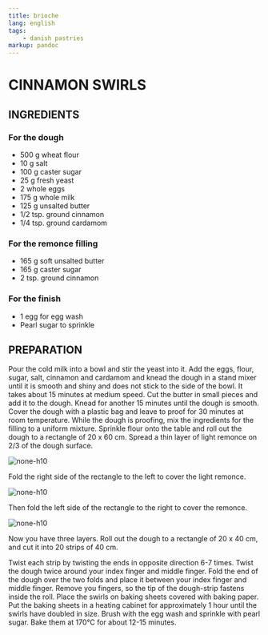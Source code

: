```yaml
---
title: brioche
lang: english
tags: 
    - danish pastries
markup: pandoc
---
```


# CINNAMON SWIRLS

## INGREDIENTS


### For the dough

- 500 g wheat flour
- 10 g salt
- 100 g caster sugar
- 25 g fresh yeast
- 2 whole eggs
- 175 g whole milk
- 125 g unsalted butter
- 1/2 tsp. ground cinnamon
- 1/4 tsp. ground cardamom

### For the remonce filling

- 165 g soft unsalted butter
- 165 g caster sugar
- 2 tsp. ground cinnamon

### For the finish
- 1 egg for egg wash
- Pearl sugar to sprinkle

## PREPARATION

Pour the cold milk into a bowl and stir the yeast into it.
Add the eggs, flour, sugar, salt, cinnamon and cardamom and knead the dough in a stand mixer until it is smooth and shiny and does not stick to the side of the bowl.
It takes about 15 minutes at medium speed.
Cut the butter in small pieces and add it to the dough.
Knead for another 15 minutes until the dough is smooth.
Cover the dough with a plastic bag and leave to proof for 30 minutes at room temperature.
While the dough is proofing, mix the ingredients for the filling to a uniform mixture.
Sprinkle flour onto the table and roll out the dough to a rectangle of 20 x 60 cm.
Spread a thin layer of light remonce on 2/3 of the dough surface.

![](/home/fred/.repo/traductions/recettes/images/brioche_snur1.png "none-h10")

Fold the right side of the rectangle to the left to cover the light remonce.

![](/home/fred/.repo/traductions/recettes/images/brioche_snur3.png "none-h10")

Then fold the left side of the rectangle to the right to cover the remonce.

![](/home/fred/.repo/traductions/recettes/images/brioche_snur4.png "none-h10")

Now you have three layers.
Roll out the dough to a rectangle of 20 x 40 cm, and cut it into 20 strips of 40 cm.

Twist each strip by twisting the ends in opposite direction 6-7 times.
Twist the dough twice around your index finger and middle finger.
Fold the end of the dough over the two folds and place it between your index finger and middle finger.
Remove you fingers, so the tip of the dough-strip fastens inside the roll.
Place the swirls on baking sheets covered with baking paper.
Put the baking sheets in a heating cabinet for approximately 1 hour until the swirls have doubled in size.
Brush with the egg wash and sprinkle with pearl sugar.
Bake them at 170°C for about 12-15 minutes.
